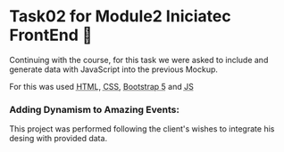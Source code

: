 # Task02 for Module2 Iniciatec FrontEnd 🎃

Continuing with the course, for this task we were asked to include and generate data with JavaScript into the previous Mockup.

For this was used <abbr title="Hyper Text Markup Language">HTML</abbr>, <abbr title="Cascading Style Sheets">CSS</abbr>, <abbr title="Bootstrap 5">Bootstrap 5</abbr> and <abbr title="JavaScript">JS</abbr>

### Adding Dynamism to Amazing Events:

This project was performed following the client's wishes to integrate his desing with provided data.
